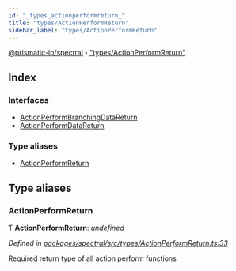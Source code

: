 ```yaml
---
id: "_types_actionperformreturn_"
title: "types/ActionPerformReturn"
sidebar_label: "types/ActionPerformReturn"
---
```


[@prismatic-io/spectral](../index.md) › ["types/ActionPerformReturn"](_types_actionperformreturn_.md)

## Index

### Interfaces

* [ActionPerformBranchingDataReturn](../interfaces/_types_actionperformreturn_.actionperformbranchingdatareturn.md)
* [ActionPerformDataReturn](../interfaces/_types_actionperformreturn_.actionperformdatareturn.md)

### Type aliases

* [ActionPerformReturn](_types_actionperformreturn_.md#actionperformreturn)

## Type aliases

###  ActionPerformReturn

Ƭ **ActionPerformReturn**: *undefined*

*Defined in [packages/spectral/src/types/ActionPerformReturn.ts:33](https://github.com/prismatic-io/spectral/blob/v8.1.0/packages/spectral/src/types/ActionPerformReturn.ts#L33)*

Required return type of all action perform functions
